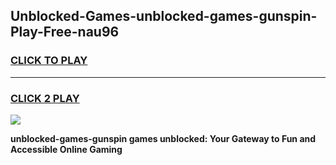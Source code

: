 
## Unblocked-Games-unblocked-games-gunspin-Play-Free-nau96
<h3>
<a href="https://premium76.site?title=unblocked-games-gunspin&ref=21A">CLICK TO PLAY</a></h3>
<hr>

<h3>
<a href="https://premium76.site?title=unblocked-games-gunspin&ref=21A">CLICK 2 PLAY</a>
  
</h3>

<a href="https://premium76.site?title=unblocked-games-gunspin&ref=21A"><img src="https://clearcache.store/games.png"></a>


**unblocked-games-gunspin games unblocked: Your Gateway to Fun and Accessible Online Gaming**
